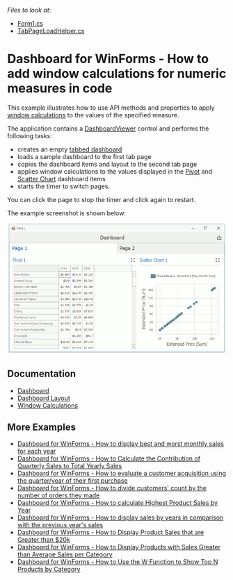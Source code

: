 <!-- default file list -->
*Files to look at*:

* [Form1.cs](./CS/WindowCalculationExample/Form1.cs)
* [TabPageLoadHelper.cs](./CS/WindowCalculationExample/TabPageLoadHelper.cs)
<!-- default file list end -->

# Dashboard for WinForms - How to add window calculations for numeric measures in code

This example illustrates how to use API methods and properties to apply [window calculations](https://docs.devexpress.com/Dashboard/116917) to the values of the specified measure.

The application contains a [DashboardViewer](https://docs.devexpress.com/Dashboard/117122) control and performs the following tasks:

- creates an empty [tabbed dashboard](https://docs.devexpress.com/Dashboard/116693)
- loads a sample dashboard to the first tab page
- copies the dashboard items and layout to the second tab page
- applies window calculations to the values displayed in the [Pivot](https://docs.devexpress.com/Dashboard/15266) and [Scatter Chart](https://docs.devexpress.com/Dashboard/114805) dashboard items
- starts the timer to switch pages.

You can click the page to stop the timer and click again to restart.

The example screenshot is shown below:

![](https://github.com/DevExpress-Examples/winforms-dashboard-window-calculation-example/blob/18.2.3%2B/images/WindowCalculations.gif)

## Documentation

- [Dashboard](https://docs.devexpress.com/Dashboard/116503/basic-concepts-and-terminology/dashboard)
- [Dashboard Layout](https://docs.devexpress.com/Dashboard/116693/common-features/dashboard-layout)
- [Window Calculations](https://docs.devexpress.com/Dashboard/116917/common-features/advanced-analytics/window-calculations)

## More Examples

- [Dashboard for WinForms - How to display best and worst monthly sales for each year](https://github.com/DevExpress-Examples/how-to-display-best-and-worst-monthly-sales-for-each-year-t369371)
- [Dashboard for WinForms - How to Calculate the Contribution of Quarterly Sales to Total Yearly Sales](https://github.com/DevExpress-Examples/how-to-calculate-the-contribution-of-quarterly-sales-to-total-yearly-sales)
- [Dashboard for WinForms - How to evaluate a customer acquisition using the quarter/year of their first purchase](https://github.com/DevExpress-Examples/how-to-divide-customers-count-by-the-number-of-orders-they-made-t372356)
- [Dashboard for WinForms - How to divide customers' count by the number of orders they made](https://github.com/DevExpress-Examples/how-to-divide-customers-count-by-the-number-of-orders-they-made-t372356)
- [Dashboard for WinForms - How to calculate Highest Product Sales by Year](https://github.com/DevExpress-Examples/how-to-show-products-with-the-best-sales-in-a-year-along-with-sales-values-t372408)
- [Dashboard for WinForms - How to display sales by years in comparison with the previous year's sales](https://github.com/DevExpress-Examples/win-dashboard-display-previous-year-sales)
- [Dashboard for WinForms - How to Display Product Sales that are Greater than $20k](https://github.com/DevExpress-Examples/How-to-Display-Product-Sales-that-are-Greater-than-20k)
- [Dashboard for WinForms - How to Display Products with Sales Greater than Average Sales per Category](https://github.com/DevExpress-Examples/How-to-Display-Product-with-Sales-Greater-than-Average-Sales-per-Category)
- [Dashboard for WinForms - How to Use the W Function to Show Top N Products by Category](https://github.com/DevExpress-Examples/winforms-dashboard-w-function-example)

